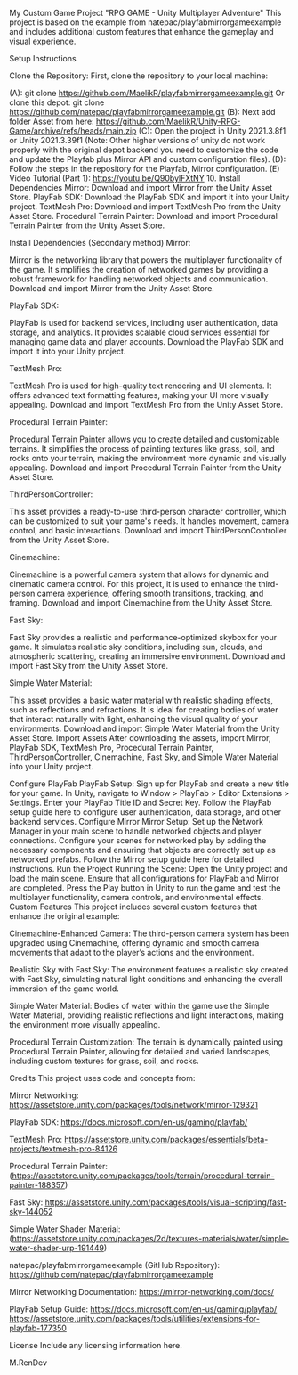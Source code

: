 My Custom Game Project "RPG GAME - Unity Multiplayer Adventure"
This project is based on the example from natepac/playfabmirrorgameexample and includes additional custom features that enhance the gameplay and visual experience.

Setup Instructions

Clone the Repository: First, clone the repository to your local machine:

(A): git clone https://github.com/MaelikR/playfabmirrorgameexample.git Or clone this depot: git clone https://github.com/natepac/playfabmirrorgameexample.git (B): Next add folder Asset from here: https://github.com/MaelikR/Unity-RPG-Game/archive/refs/heads/main.zip (C): Open the project in Unity 2021.3.8f1 or Unity 2021.3.39f1 (Note: Other higher versions of unity do not work properly with the original depot backend you need to customize the code and update the Playfab plus Mirror API and custom configuration files). (D): Follow the steps in the repository for the Playfab, Mirror configuration. (E) Video Tutorial (Part 1): https://youtu.be/Q90bylFXtNY 10. Install Dependencies Mirror: Download and import Mirror from the Unity Asset Store. PlayFab SDK: Download the PlayFab SDK and import it into your Unity project. TextMesh Pro: Download and import TextMesh Pro from the Unity Asset Store. Procedural Terrain Painter: Download and import Procedural Terrain Painter from the Unity Asset Store.

Install Dependencies (Secondary method)
Mirror:

Mirror is the networking library that powers the multiplayer functionality of the game. It simplifies the creation of networked games by providing a robust framework for handling networked objects and communication.
Download and import Mirror from the Unity Asset Store.

PlayFab SDK:

PlayFab is used for backend services, including user authentication, data storage, and analytics. It provides scalable cloud services essential for managing game data and player accounts.
Download the PlayFab SDK and import it into your Unity project.

TextMesh Pro:

TextMesh Pro is used for high-quality text rendering and UI elements. It offers advanced text formatting features, making your UI more visually appealing.
Download and import TextMesh Pro from the Unity Asset Store.

Procedural Terrain Painter:

Procedural Terrain Painter allows you to create detailed and customizable terrains. It simplifies the process of painting textures like grass, soil, and rocks onto your terrain, making the environment more dynamic and visually appealing.
Download and import Procedural Terrain Painter from the Unity Asset Store.

ThirdPersonController:

This asset provides a ready-to-use third-person character controller, which can be customized to suit your game's needs. It handles movement, camera control, and basic interactions.
Download and import ThirdPersonController from the Unity Asset Store.

Cinemachine:

Cinemachine is a powerful camera system that allows for dynamic and cinematic camera control. For this project, it is used to enhance the third-person camera experience, offering smooth transitions, tracking, and framing.
Download and import Cinemachine from the Unity Asset Store.

Fast Sky:

Fast Sky provides a realistic and performance-optimized skybox for your game. It simulates realistic sky conditions, including sun, clouds, and atmospheric scattering, creating an immersive environment.
Download and import Fast Sky from the Unity Asset Store.

Simple Water Material:

This asset provides a basic water material with realistic shading effects, such as reflections and refractions. It is ideal for creating bodies of water that interact naturally with light, enhancing the visual quality of your environments.
Download and import Simple Water Material from the Unity Asset Store.
Import Assets
After downloading the assets, import Mirror, PlayFab SDK, TextMesh Pro, Procedural Terrain Painter, ThirdPersonController, Cinemachine, Fast Sky, and Simple Water Material into your Unity project.

Configure PlayFab
PlayFab Setup:
Sign up for PlayFab and create a new title for your game.
In Unity, navigate to Window > PlayFab > Editor Extensions > Settings.
Enter your PlayFab Title ID and Secret Key.
Follow the PlayFab setup guide here to configure user authentication, data storage, and other backend services.
Configure Mirror
Mirror Setup:
Set up the Network Manager in your main scene to handle networked objects and player connections.
Configure your scenes for networked play by adding the necessary components and ensuring that objects are correctly set up as networked prefabs.
Follow the Mirror setup guide here for detailed instructions.
Run the Project
Running the Scene:
Open the Unity project and load the main scene.
Ensure that all configurations for PlayFab and Mirror are completed.
Press the Play button in Unity to run the game and test the multiplayer functionality, camera controls, and environmental effects.
Custom Features
This project includes several custom features that enhance the original example:

Cinemachine-Enhanced Camera: The third-person camera system has been upgraded using Cinemachine, offering dynamic and smooth camera movements that adapt to the player’s actions and the environment.

Realistic Sky with Fast Sky: The environment features a realistic sky created with Fast Sky, simulating natural light conditions and enhancing the overall immersion of the game world.

Simple Water Material: Bodies of water within the game use the Simple Water Material, providing realistic reflections and light interactions, making the environment more visually appealing.

Procedural Terrain Customization: The terrain is dynamically painted using Procedural Terrain Painter, allowing for detailed and varied landscapes, including custom textures for grass, soil, and rocks.

Credits
This project uses code and concepts from:

Mirror Networking:
https://assetstore.unity.com/packages/tools/network/mirror-129321

PlayFab SDK:
https://docs.microsoft.com/en-us/gaming/playfab/

TextMesh Pro:
https://assetstore.unity.com/packages/essentials/beta-projects/textmesh-pro-84126

Procedural Terrain Painter:
(https://assetstore.unity.com/packages/tools/terrain/procedural-terrain-painter-188357)


Fast Sky:
https://assetstore.unity.com/packages/tools/visual-scripting/fast-sky-144052

Simple Water Shader Material:
(https://assetstore.unity.com/packages/2d/textures-materials/water/simple-water-shader-urp-191449)

natepac/playfabmirrorgameexample (GitHub Repository):
https://github.com/natepac/playfabmirrorgameexample

Mirror Networking Documentation:
https://mirror-networking.com/docs/

PlayFab Setup Guide:
https://docs.microsoft.com/en-us/gaming/playfab/
https://assetstore.unity.com/packages/tools/utilities/extensions-for-playfab-177350

License
Include any licensing information here.

M.RenDev

